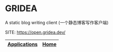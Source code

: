 # GRIDEA

 A static blog writing client (一个静态博客写作客户端)

 SITE: https://open.gridea.dev/

 | [Applications](https://portable-linux-apps.github.io/apps.html) | [Home](https://portable-linux-apps.github.io)
 | --- | --- |
